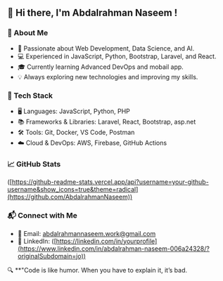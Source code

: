 ## 👋 Hi there, I'm Abdalrahman Naseem !

### 🚀 About Me
- 🎯 Passionate about Web Development, Data Science, and AI.
- 💻 Experienced in JavaScript, Python, Bootstrap, Laravel, and React.
- 🎓 Currently learning Advanced DevOps and mobail app.
- 💡 Always exploring new technologies and improving my skills.

### 🔧 Tech Stack
- 🖥️ Languages: JavaScript, Python, PHP
- 📚 Frameworks & Libraries: Laravel, React, Bootstrap, asp.net
- 🛠️ Tools: Git, Docker, VS Code, Postman
- ☁️ Cloud & DevOps: AWS, Firebase, GitHub Actions

### 📈 GitHub Stats
([https://github-readme-stats.vercel.app/api?username=your-github-username&show_icons=true&theme=radical](https://github.com/AbdalrahmanNaseem))

### 📬 Connect with Me
- 📧 Email: abdalrahmannaseem.work@gmail.com
- 💼 LinkedIn: ([https://linkedin.com/in/yourprofile](https://www.linkedin.com/in/abdalrahman-naseem-006a24328/?originalSubdomain=jo))


🔍 **"Code is like humor. When you have to explain it, it’s bad.

